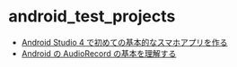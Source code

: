 # android_test_projects

- [Android Studio 4 で初めての基本的なスマホアプリを作る](https://b-risk.jp/blog/2021/02/androidstudio4/#i-2)
- [Android の AudioRecord の基本を理解する](https://qiita.com/ino-shin/items/214dba25f49fa098402f)
